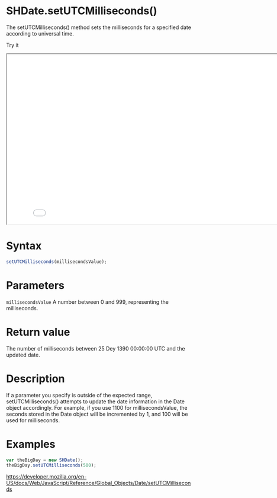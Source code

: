 # SHDate.setUTCMilliseconds()

The setUTCMilliseconds() method sets the milliseconds for a specified date according to universal time.

Try it

<iframe style="width: 830px; height: 460px;" src="/SHDateTime-js/examples/live.html?function=setUTCMilliseconds" title="MDN Web Docs Interactive Example" loading="lazy"></iframe>
<br/>

# Syntax

```js
setUTCMilliseconds(millisecondsValue);
```

# Parameters

<code>millisecondsValue</code>
A number between 0 and 999, representing the milliseconds.

# Return value

The number of milliseconds between 25 Dey 1390 00:00:00 UTC and the updated date.

# Description

If a parameter you specify is outside of the expected range, setUTCMilliseconds() attempts to update the date information in the Date object accordingly. For example, if you use 1100 for millisecondsValue, the seconds stored in the Date object will be incremented by 1, and 100 will be used for milliseconds.

# Examples

```js
var theBigDay = new SHDate();
theBigDay.setUTCMilliseconds(500);
```

https://developer.mozilla.org/en-US/docs/Web/JavaScript/Reference/Global_Objects/Date/setUTCMilliseconds

